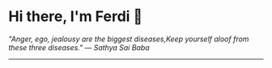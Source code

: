 <h1>Hi there, I'm Ferdi 👋</h1>

<p><em>
  "Anger, ego, jealousy are the biggest diseases,Keep yourself aloof from these three diseases." — Sathya Sai Baba
</em></p>

---

